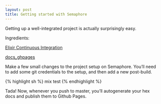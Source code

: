 ```yaml
---
layout: post
title: Getting started with Semaphore
---
```


Getting up a well-integrated project is actually surprisingly easy.

Ingredients:

[Elixir Continuous Integration](https://semaphoreci.com/docs/elixir-continuous-integration.html)

[docs_ghpages](https://github.com/jjh42/docs_ghpages)

Make a few small changes to the project setup on Semaphore. You’ll need to add some git credentials to the setup, and then add a new post-build.

{% highlight sh %}
mix test
{% endhighlight %}

Tada! Now, whenever you push to master, you’ll autogenerate your hex docs and publish them to Github Pages.
